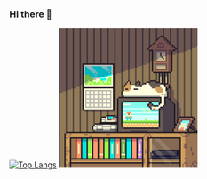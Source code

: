 ### Hi there 👋

<!--
**shuzijun/shuzijun** is a ✨ _special_ ✨ repository because its `README.md` (this file) appears on your GitHub profile.

Here are some ideas to get you started:

- 🔭 I’m currently working on ...
- 🌱 I’m currently learning ...
- 👯 I’m looking to collaborate on ...
- 🤔 I’m looking for help with ...
- 💬 Ask me about ...
- 📫 How to reach me: ...
- 😄 Pronouns: ...
- ⚡ Fun fact: ...
-->
[![Top Langs](https://github-readme-stats.vercel.app/api?username=shuzijun&show_icons=true&hide_title=true&hide_border=true)](https://github.com/shuzijun)
<img src="https://raw.githubusercontent.com/shuzijun/shuzijun/master/pc.gif" width = "250" height = "250" alt=""/>
<!--[![Top Langs](https://github-readme-stats.vercel.app/api/top-langs/?username=shuzijun&layout=compact)](https://github.com/shuzijun) --> 
